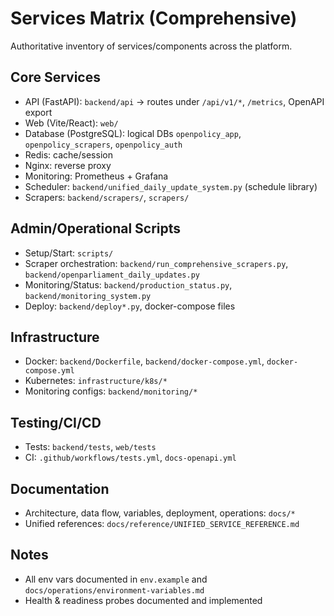# Services Matrix (Comprehensive)

Authoritative inventory of services/components across the platform.

## Core Services
- API (FastAPI): `backend/api` → routes under `/api/v1/*`, `/metrics`, OpenAPI export
- Web (Vite/React): `web/`
- Database (PostgreSQL): logical DBs `openpolicy_app`, `openpolicy_scrapers`, `openpolicy_auth`
- Redis: cache/session
- Nginx: reverse proxy
- Monitoring: Prometheus + Grafana
- Scheduler: `backend/unified_daily_update_system.py` (schedule library)
- Scrapers: `backend/scrapers/`, `scrapers/`

## Admin/Operational Scripts
- Setup/Start: `scripts/`
- Scraper orchestration: `backend/run_comprehensive_scrapers.py`, `backend/openparliament_daily_updates.py`
- Monitoring/Status: `backend/production_status.py`, `backend/monitoring_system.py`
- Deploy: `backend/deploy*.py`, docker-compose files

## Infrastructure
- Docker: `backend/Dockerfile`, `backend/docker-compose.yml`, `docker-compose.yml`
- Kubernetes: `infrastructure/k8s/*`
- Monitoring configs: `backend/monitoring/*`

## Testing/CI/CD
- Tests: `backend/tests`, `web/tests`
- CI: `.github/workflows/tests.yml`, `docs-openapi.yml`

## Documentation
- Architecture, data flow, variables, deployment, operations: `docs/*`
- Unified references: `docs/reference/UNIFIED_SERVICE_REFERENCE.md`

## Notes
- All env vars documented in `env.example` and `docs/operations/environment-variables.md`
- Health & readiness probes documented and implemented